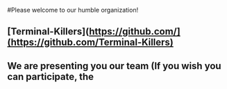 #Please welcome to our humble organization!

## [Terminal-Killers](https://github.com/](https://github.com/Terminal-Killers)

## We are presenting you our team (If you wish you can participate, the 
                     





